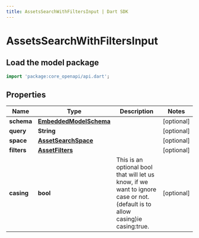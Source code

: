 ```yaml
---
title: AssetsSearchWithFiltersInput | Dart SDK
---
```


# AssetsSearchWithFiltersInput

## Load the model package
```dart
import 'package:core_openapi/api.dart';
```

## Properties
Name | Type | Description | Notes
------------ | ------------- | ------------- | -------------
**schema** | [**EmbeddedModelSchema**](EmbeddedModelSchema) |  | [optional] 
**query** | **String** |  | [optional] 
**space** | [**AssetSearchSpace**](AssetSearchSpace) |  | [optional] 
**filters** | [**AssetFilters**](AssetFilters) |  | [optional] 
**casing** | **bool** | This is an optional bool that will let us know, if we want to ignore case or not.(default is to allow casing)ie casing:true. | [optional] 




